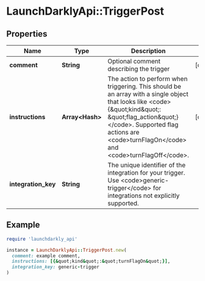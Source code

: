 # LaunchDarklyApi::TriggerPost

## Properties

| Name | Type | Description | Notes |
| ---- | ---- | ----------- | ----- |
| **comment** | **String** | Optional comment describing the trigger | [optional] |
| **instructions** | **Array&lt;Hash&gt;** | The action to perform when triggering. This should be an array with a single object that looks like &lt;code&gt;{\&quot;kind\&quot;: \&quot;flag_action\&quot;}&lt;/code&gt;. Supported flag actions are &lt;code&gt;turnFlagOn&lt;/code&gt; and &lt;code&gt;turnFlagOff&lt;/code&gt;. | [optional] |
| **integration_key** | **String** | The unique identifier of the integration for your trigger. Use &lt;code&gt;generic-trigger&lt;/code&gt; for integrations not explicitly supported. |  |

## Example

```ruby
require 'launchdarkly_api'

instance = LaunchDarklyApi::TriggerPost.new(
  comment: example comment,
  instructions: [{&quot;kind&quot;:&quot;turnFlagOn&quot;}],
  integration_key: generic-trigger
)
```

